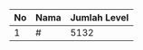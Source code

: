 | No | Nama            | Jumlah Level |
|----|-----------------|--------------|
| 1  | #    |    5132        |

